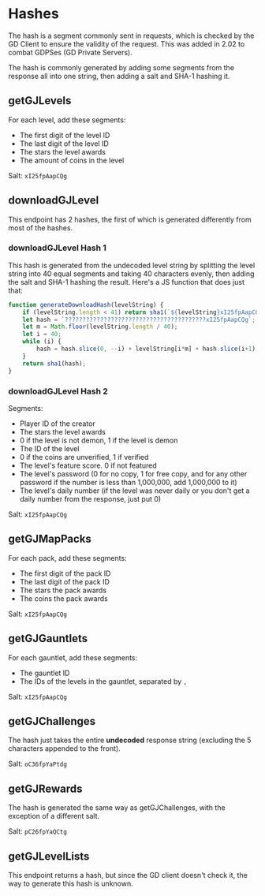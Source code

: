 # Hashes

The hash is a segment commonly sent in requests, which is checked by the GD Client to ensure the validity of the request. This was added in 2.02 to combat GDPSes (GD Private Servers).

The hash is commonly generated by adding some segments from the response all into one string, then adding a salt and SHA-1 hashing it.

## getGJLevels

For each level, add these segments:

- The first digit of the level ID
- The last digit of the level ID
- The stars the level awards
- The amount of coins in the level

Salt: `xI25fpAapCQg`

## downloadGJLevel

This endpoint has 2 hashes, the first of which is generated differently from most of the hashes.

### downloadGJLevel Hash 1

This hash is generated from the undecoded level string by splitting the level string into 40 equal segments and taking 40 characters evenly, then adding the salt and SHA-1 hashing the result. Here's a JS function that does just that:

```js
function generateDownloadHash(levelString) {
    if (levelString.length < 41) return sha1(`${levelString}xI25fpAapCQg`);
    let hash = `????????????????????????????????????????xI25fpAapCQg`;
    let m = Math.floor(levelString.length / 40);
    let i = 40;
    while (i) {
        hash = hash.slice(0, --i) + levelString[i*m] + hash.slice(i+1);
    }
    return sha1(hash);
}
```

### downloadGJLevel Hash 2

Segments:

- Player ID of the creator
- The stars the level awards
- 0 if the level is not demon, 1 if the level is demon
- The ID of the level
- 0 if the coins are unverified, 1 if verified
- The level's feature score. 0 if not featured
- The level's password (0 for no copy, 1 for free copy, and for any other password if the number is less than 1,000,000, add 1,000,000 to it)
- The level's daily number (if the level was never daily or you don't get a daily number from the response, just put 0)
  
Salt: `xI25fpAapCQg`

## getGJMapPacks

For each pack, add these segments:

- The first digit of the pack ID
- The last digit of the pack ID
- The stars the pack awards
- The coins the pack awards

Salt: `xI25fpAapCQg`

## getGJGauntlets

For each gauntlet, add these segments:

- The gauntlet ID
- The IDs of the levels in the gauntlet, separated by `,`

Salt: `xI25fpAapCQg`

## getGJChallenges

The hash just takes the entire **undecoded** response string (excluding the 5 characters appended to the front).

Salt: `oC36fpYaPtdg`

## getGJRewards

The hash is generated the same way as getGJChallenges, with the exception of a different salt.

Salt: `pC26fpYaQCtg`

## getGJLevelLists

This endpoint returns a hash, but since the GD client doesn't check it, the way to generate this hash is unknown.
